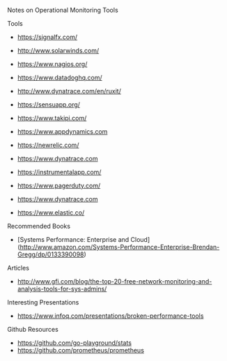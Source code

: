 Notes on Operational Monitoring Tools


Tools
* https://signalfx.com/
* http://www.solarwinds.com/
* https://www.nagios.org/
* https://www.datadoghq.com/
* http://www.dynatrace.com/en/ruxit/
* https://sensuapp.org/

* https://www.takipi.com/
* https://www.appdynamics.com
* https://newrelic.com/
* https://www.dynatrace.com
* https://instrumentalapp.com/


* https://www.pagerduty.com/ 
* https://www.dynatrace.com


* https://www.elastic.co/


Recommended Books
* [Systems Performance: Enterprise and Cloud] (http://www.amazon.com/Systems-Performance-Enterprise-Brendan-Gregg/dp/0133390098)


Articles
* http://www.gfi.com/blog/the-top-20-free-network-monitoring-and-analysis-tools-for-sys-admins/


Interesting Presentations
* https://www.infoq.com/presentations/broken-performance-tools


Github Resources
* https://github.com/go-playground/stats
* https://github.com/prometheus/prometheus
